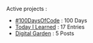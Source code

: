 Active projects :

- [#100DaysOfCode](https://github.com/narze/100daysofcode) : 100 Days
- [Today I Learned](https://github.com/narze/til) : 17 Entries
- [Digital Garden](https://monosor.com) : 5 Posts
